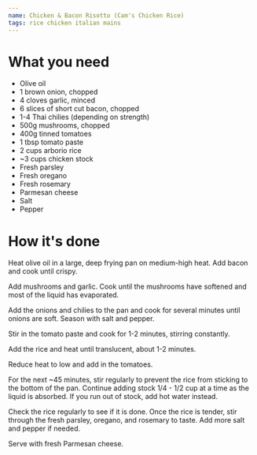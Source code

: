 ```yaml
---
name: Chicken & Bacon Risotto (Cam's Chicken Rice)
tags: rice chicken italian mains
---
```


# What you need

* Olive oil
* 1 brown onion, chopped
* 4 cloves garlic, minced
* 6 slices of short cut bacon, chopped
* 1-4 Thai chilies (depending on strength)
* 500g mushrooms, chopped
* 400g tinned tomatoes
* 1 tbsp tomato paste
* 2 cups arborio rice
* ~3 cups chicken stock
* Fresh parsley
* Fresh oregano
* Fresh rosemary
* Parmesan cheese
* Salt
* Pepper

# How it's done

Heat olive oil in a large, deep frying pan on medium-high heat. Add bacon and cook until crispy.

Add mushrooms and garlic. Cook until the mushrooms have softened and most of the liquid has evaporated.

Add the onions and chilies to the pan and cook for several minutes until onions are soft. Season with salt and pepper.

Stir in the tomato paste and cook for 1-2 minutes, stirring constantly.

Add the rice and heat until translucent, about 1-2 minutes.

Reduce heat to low and add in the tomatoes.

For the next ~45 minutes, stir regularly to prevent the rice from sticking to the bottom of the pan. Continue adding stock 1/4 - 1/2 cup at a time as the liquid is absorbed. If you run out of stock, add hot water instead.

Check the rice regularly to see if it is done. Once the rice is tender, stir through the fresh parsley, oregano, and rosemary to taste. Add more salt and pepper if needed.

Serve with fresh Parmesan cheese.
